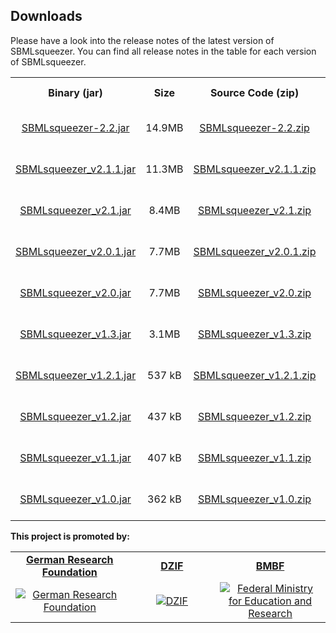 Downloads
-------------------

Please have a look into the release notes of the latest version of SBMLsqueezer.
You can find all release notes in the table for each version of SBMLsqueezer.

<table style="text-align:center;" width="95%" cellspacing="10" cellpadding="10" border="0" align="center">
<tr>
    <th>Binary (jar)</th>
    <th>Size</th>
    <th>Source Code (zip)</th>
    <th>Size</th>
    <th>Release Notes</th>
    <th>Date</th>
</tr>
<tr>
    <td><a href="https://github.com/draeger-lab/SBMLsqueezer/releases/download/v2.2/SBMLsqueezer-2.2.jar">
    SBMLsqueezer-2.2.jar</a></td>
    <td>14.9MB</td>
    <td><a href="https://github.com/draeger-lab/SBMLsqueezer/releases/download/v2.2/SBMLsqueezer-2.2-SourceCode.zip">
    SBMLsqueezer-2.2.zip</a></td>
    <td>17.6MB</td>
    <td><a href="https://github.com/draeger-lab/SBMLsqueezer/releases/tag/v2.2">Release Notes 2.2</a></td>
    <td>2020-11-03</td>
</tr>
<tr>
    <td><a href="https://github.com/draeger-lab/SBMLsqueezer/releases/download/v2.1.1/SBMLsqueezer_v2.1.1.jar">
    SBMLsqueezer_v2.1.1.jar</a></td>
    <td>11.3MB</td>
    <td><a href="https://github.com/draeger-lab/SBMLsqueezer/archive/v2.1.1.zip">
    SBMLsqueezer_v2.1.1.zip</a></td>
    <td>342MB</td>
    <td><a href="https://github.com/draeger-lab/SBMLsqueezer/releases/tag/v2.1.1">Release Notes 2.1.1</a></td>
    <td>2019-06-16</td>
</tr>
<tr>
    <td><a href="https://github.com/draeger-lab/SBMLsqueezer/releases/download/v2.1/SBMLsqueezer_v2.1.jar">
    SBMLsqueezer_v2.1.jar</a></td>
    <td>8.4MB</td>
    <td><a href="https://github.com/draeger-lab/SBMLsqueezer/releases/download/v2.1/SBMLsqueezer_v2.1.zip">
    SBMLsqueezer_v2.1.zip</a></td>
    <td>25.2MB</td>
    <td><a href="https://github.com/draeger-lab/SBMLsqueezer/releases/tag/v2.1">Release Notes 2.1</a></td>
    <td>2014-08-10</td>
</tr>
<tr>
    <td><a href="https://github.com/draeger-lab/SBMLsqueezer/releases/download/v2.0.1/SBMLsqueezer_v2.0.1_incl-libs.jar">
    SBMLsqueezer_v2.0.1.jar</a></td>
    <td>7.7MB</td>
    <td><a href="https://github.com/draeger-lab/SBMLsqueezer/releases/download/v2.0.1/SBMLsqueezer_v2.0.1.zip">
    SBMLsqueezer_v2.0.1.zip</a></td>
    <td>23.3MB</td>
    <td><a href="https://github.com/draeger-lab/SBMLsqueezer/releases/tag/v2.0.1">Release Notes 2.0.1</a></td>
    <td>2014-10-24</td>
</tr>
<tr>
    <td><a href="https://github.com/draeger-lab/SBMLsqueezer/releases/download/v2.0/SBMLsqueezer_v2.0_incl-libs.jar">
    SBMLsqueezer_v2.0.jar</a></td>
    <td>7.7MB</td>
    <td><a href="https://github.com/draeger-lab/SBMLsqueezer/releases/download/v2.0/SBMLsqueezer_v2.0.zip">
    SBMLsqueezer_v2.0.zip</a></td>
    <td>23.3MB</td>
    <td><a href="https://github.com/draeger-lab/SBMLsqueezer/releases/tag/v2.0">Release Notes 2.0</a></td>
    <td>2014-06-30</td>
</tr>
<tr>
    <td><a href="https://github.com/draeger-lab/SBMLsqueezer/releases/download/SBMLsqueezer1.3/SBMLsqueezer1.3.jar">
    SBMLsqueezer_v1.3.jar</a></td>
    <td>3.1MB</td>
    <td><a href="https://github.com/draeger-lab/SBMLsqueezer/releases/download/SBMLsqueezer1.3/SBMLsqueezer1.3.zip">
    SBMLsqueezer_v1.3.zip</a></td>
    <td>4.2MB</td>
    <td><a href="https://github.com/draeger-lab/SBMLsqueezer/releases/tag/SBMLsqueezer1.3">Release Notes 1.3</a></td>
    <td>2010-04-02</td>
</tr>
<tr>
    <td><a href="https://github.com/draeger-lab/SBMLsqueezer/releases/download/SBMLsqueezer1.2.1/SBMLsqueezer1.2.1.jar">
    SBMLsqueezer_v1.2.1.jar</a></td>
    <td>537 kB</td>
    <td><a href="https://github.com/draeger-lab/SBMLsqueezer/releases/download/SBMLsqueezer1.2.1/SBMLsqueezer1.2.1.zip">
    SBMLsqueezer_v1.2.1.zip</a></td>
    <td>426kB</td>
    <td><a href="https://github.com/draeger-lab/SBMLsqueezer/releases/tag/SBMLsqueezer1.2.1">Release Notes 1.2.1</a></td>
    <td>2009-08-07</td>
</tr>
<tr>
    <td><a href="https://github.com/draeger-lab/SBMLsqueezer/releases/download/SBMLsqueezer1.2/SBMLsqueezer1.2.jar">
    SBMLsqueezer_v1.2.jar</a></td>
    <td>437 kB</td>
    <td><a href="https://github.com/draeger-lab/SBMLsqueezer/releases/download/SBMLsqueezer1.2/SBMLsqueezer1.2.zip">
    SBMLsqueezer_v1.2.zip</a></td>
    <td>313 kB</td>
    <td><a href="https://github.com/draeger-lab/SBMLsqueezer/releases/tag/SBMLsqueezer1.2">Release Notes 1.2</a></td>
    <td>2009-07-31</td>
</tr>
<tr>
    <td><a href="https://github.com/draeger-lab/SBMLsqueezer/releases/download/SBMLsqueezer1.1/SBMLsqueezer1.1.jar">
    SBMLsqueezer_v1.1.jar</a></td>
    <td>407 kB</td>
    <td><a href="https://github.com/draeger-lab/SBMLsqueezer/releases/download/SBMLsqueezer1.1/SBMLsqueezer1.1.zip">
    SBMLsqueezer_v1.1.zip</a></td>
    <td>281 kB</td>
    <td><a href="https://github.com/draeger-lab/SBMLsqueezer/releases/tag/SBMLsqueezer1.1">Release Notes 1.1</a></td>
    <td>2009-02-09</td>
</tr>
<tr>
    <td><a href="https://github.com/draeger-lab/SBMLsqueezer/releases/download/SBMLsqueezer1.0/SBMLsqueezer1.0.jar">
    SBMLsqueezer_v1.0.jar</a></td>
    <td>362 kB</td>
    <td><a href="https://github.com/draeger-lab/SBMLsqueezer/releases/download/SBMLsqueezer1.0/SBMLsqueezer1.0.zip">
    SBMLsqueezer_v1.0.zip</a></td>
    <td>229 kB</td>
    <td><a href="https://github.com/draeger-lab/SBMLsqueezer/releases/tag/SBMLsqueezer1.0">Release Notes 1.0</a></td>
    <td>2008-04-28</td>
</tr>
</table>


**This project is promoted by:**

<table style="text-align:center;" width="95%" cellspacing="10" cellpadding="10" border="0" align="center">
<tbody>
<tr>
<td width="2%"><a href="https://www.dfg.de/en/index.jsp" target="_blank"><b>German Research Foundation</b></a></td>
<td width="2%"><a href="https://www.dzif.de/en" target="_blank"><b>DZIF</b></a></td>
<td width="2%"><a href="http://www.bmbf.de" target="_blank"><b>BMBF</b></a></td>

</tr>
<tr height="10">
<td width="2%">
<a class="image-link" href="https://www.dfg.de/en/index.jsp" target="_blank">
<img class="prom_logo" src="images/DFG.svg" title="German Research Foundation" alt="German Research Foundation"  /></a>
</td>
<td width="2%">
<a class="image-link" href="https://www.dzif.de/en" target="_blank">
<img class="prom_logo" src="images/DZIF.svg" title="DZIF" alt="DZIF" /></a>
</td>
<td width="2%">
<a class="image-link" href="http://www.bmbf.de" target="_blank">
<img class="prom_logo" src="images/BMBF_Logo_en.png" title="Federal Ministry for Education and Research" alt="Federal Ministry for Education and Research"  /></a>
</td>
</tr>
</tbody>
</table>